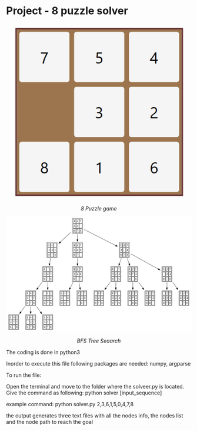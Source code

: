 # Project - 8 puzzle solver

<p align="center">
<img src="images/8Puzzle.gif" alt="8puzzle" width="480" >
</p>
<p align="center">
<em>8 Puzzle game</em>
</p>

<p align="center">
<img src="images/fulltree_bfs.png" alt="bfs">
</p>
<p align="center">
<em>BFS Tree Seaarch</em>
</p>

The coding is done in python3

Inorder to execute this file following packages are needed: numpy, argparse

To run the file:

Open the terminal and move to the folder where the solveer.py is located. Give the command as following:
python  solver [input_sequence]

example command:
python solver.py 2,3,6,1,5,0,4,7,8

the output generates three text files with all the nodes info, the nodes list and the node path to reach the goal
